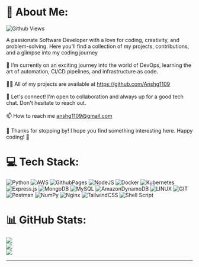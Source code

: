 
<!--
**Anshg1109/Anshg1109** is a ✨ _special_ ✨ repository because its `README.md` (this file) appears on your GitHub profile.

Here are some ideas to get you started:

- 🔭 I’m currently working on ...
- 🌱 I’m currently learning ...
- 👯 I’m looking to collaborate on ...
- 🤔 I’m looking for help with ...
- 💬 Ask me about ...
- 📫 How to reach me: ...
- 😄 Pronouns: ...
- ⚡ Fun fact: ...
-->
# 💫 About Me:
![Github Views](https://komarev.com/ghpvc/?username=Anshg1109)

A passionate Software Developer with a love for coding, creativity, and problem-solving. Here you'll find a collection of my projects, contributions, and a glimpse into my coding journey<br><br>🌱 I’m currently on an exciting journey into the world of DevOps, learning the art of automation, CI/CD pipelines, and infrastructure as code.<br><br>👨‍💻 All of my projects are available at https://github.com/Anshg1109<br><br>💬 Let's connect! I'm open to collaboration and always up for a good tech chat. Don't hesitate to reach out.<br><br>📫 How to reach me anshg1109@gmail.com<br><br>🌟 Thanks for stopping by! I hope you find something interesting here. Happy coding! 🌟


# 💻 Tech Stack:
![Python](https://img.shields.io/badge/python-3670A0?style=flat&logo=python&logoColor=ffdd54) ![AWS](https://img.shields.io/badge/AWS-%23FF9900.svg?style=flat&logo=amazon-aws&logoColor=white) ![GithubPages](https://img.shields.io/badge/github%20pages-121013?style=flat&logo=github&logoColor=white) ![NodeJS](https://img.shields.io/badge/node.js-6DA55F?style=flat&logo=node.js&logoColor=white) ![Docker](https://img.shields.io/badge/docker-%230db7ed.svg?style=flat&logo=docker&logoColor=white) ![Kubernetes](https://img.shields.io/badge/kubernetes-%23326ce5.svg?style=flat&logo=kubernetes&logoColor=white) ![Express.js](https://img.shields.io/badge/express.js-%23404d59.svg?style=flat&logo=express&logoColor=%2361DAFB) ![MongoDB](https://img.shields.io/badge/MongoDB-%234ea94b.svg?style=flat&logo=mongodb&logoColor=white) ![MySQL](https://img.shields.io/badge/mysql-%2300000f.svg?style=flat&logo=mysql&logoColor=white) ![AmazonDynamoDB](https://img.shields.io/badge/Amazon%20DynamoDB-4053D6?style=flat&logo=Amazon%20DynamoDB&logoColor=white) ![LINUX](https://img.shields.io/badge/Linux-FCC624?style=flat&logo=linux&logoColor=black) ![GIT](https://img.shields.io/badge/Git-fc6d26?style=flat&logo=git&logoColor=white) ![Postman](https://img.shields.io/badge/Postman-FF6C37?style=flat&logo=postman&logoColor=white) ![NumPy](https://img.shields.io/badge/numpy-%23013243.svg?style=flat&logo=numpy&logoColor=white) ![Nginx](https://img.shields.io/badge/nginx-%23009639.svg?style=flat&logo=nginx&logoColor=white) ![TailwindCSS](https://img.shields.io/badge/tailwindcss-%2338B2AC.svg?style=flat&logo=tailwind-css&logoColor=white) ![Shell Script](https://img.shields.io/badge/shell_script-%23121011.svg?style=flat&logo=gnu-bash&logoColor=white)


# 📊 GitHub Stats:
![](https://github-readme-stats.vercel.app/api?username=anshg1109&theme=dark&hide_border=false&include_all_commits=true&count_private=false)<br/>
![](https://github-readme-streak-stats.herokuapp.com/?user=anshg1109&theme=dark&hide_border=false)<br/>
![](https://github-readme-stats.vercel.app/api/top-langs/?username=anshg1109&theme=dark&hide_border=false&include_all_commits=true&count_private=false&layout=compact)

---
